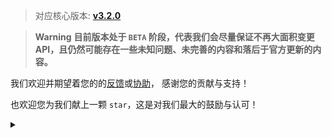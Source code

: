 > 对应核心版本: [**v3.2.0**](https://github.com/simple-robot/simpler-robot/releases/tag/v3.2.0)

> **Warning**
> **目前版本处于 `BETA` 阶段，代表我们会尽量保证不再大面积变更API，且仍然可能存在一些未知问题、未完善的内容和落后于官方更新的内容。**

我们欢迎并期望着您的的[反馈](https://github.com/simple-robot/simbot-component-qq-guild/issues)或[协助](https://github.com/simple-robot/simbot-component-qq-guild/pulls)，
感谢您的贡献与支持！

也欢迎您为我们献上一颗 `star`，这是对我们最大的鼓励与认可！

<details><summary></summary>

也没什么缘由，觉得也差不多该到了 beta 阶段了，所以就 beta 了。

</details>
